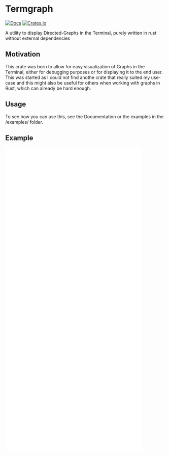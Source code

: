 # Termgraph
[![Docs](https://docs.rs/termgraph/badge.svg)](https://docs.rs/termgraph/)
[![Crates.io](https://img.shields.io/crates/v/termgraph.svg)](https://crates.io/crates/termgraph)

A utility to display Directed-Graphs in the Terminal, purely written in rust without external dependencies

## Motivation
This crate was born to allow for easy visualization of Graphs in the Terminal, either for debugging
purposes or for displaying it to the end user.
This was started as I could not find anothe crate that really suited my use-case and this might also
be useful for others when working with graphs in Rust, which can already be hard enough.

## Usage
To see how you can use this, see the Documentation or the examples in the /examples/ folder.

## Example
![Example Graph](https://raw.githubusercontent.com/Lol3rrr/termgraph/master/assets/example.svg)